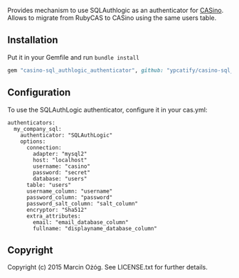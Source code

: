 Provides mechanism to use SQLAuthlogic as an authenticator for [CASino](https://github.com/rbCAS/CASino).
Allows to migrate from RubyCAS to CASino using the same users table.

## Installation

Put it in your Gemfile and run `bundle install`

```ruby
gem "casino-sql_authlogic_authenticator", github: "ypcatify/casino-sql_authlogic_authenticator"
```

## Configuration

To use the SQLAuthLogic authenticator, configure it in your cas.yml:

    authenticators:
      my_company_sql:
        authenticator: "SQLAuthLogic"
        options:
          connection:
            adapter: "mysql2"
            host: "localhost"
            username: "casino"
            password: "secret"
            database: "users"
          table: "users"
          username_column: "username"
          password_column: "password"
          password_salt_column: "salt_column"
          encryptor: "Sha512"
          extra_attributes:
            email: "email_database_column"
            fullname: "displayname_database_column"


## Copyright

Copyright (c) 2015 Marcin Ożóg. See LICENSE.txt
for further details.

